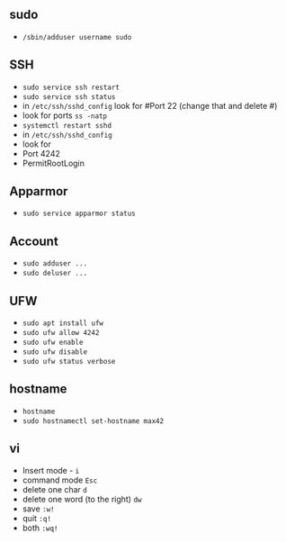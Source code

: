
## sudo
- `/sbin/adduser username sudo`

## SSH
- `sudo service ssh restart`
- `sudo service ssh status`
- in `/etc/ssh/sshd_config` look for #Port 22 (change that and delete #)
- look for ports `ss -natp`
- `systemctl restart sshd`
- in `/etc/ssh/sshd_config`
- look for
- Port 4242
- PermitRootLogin

## Apparmor
- `sudo service apparmor status`

## Account
- `sudo adduser ...`
- `sudo deluser ...`

## UFW
- `sudo apt install ufw`
- `sudo ufw allow 4242`
- `sudo ufw enable`
- `sudo ufw disable`
- `sudo ufw status verbose`

## hostname
- `hostname`
- `sudo hostnamectl set-hostname max42`

## vi
- Insert mode - `i`
- command mode `Esc`
- delete one char `d`
- delete one word (to the right) `dw`
- save `:w!`
- quit `:q!`
- both `:wq!`

